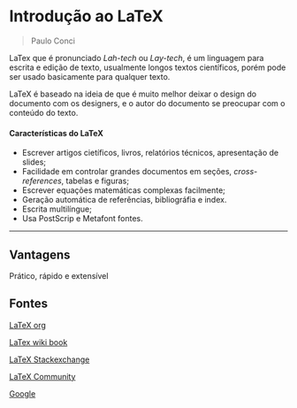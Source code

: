 # Introdução ao LaTeX

> Paulo Conci

LaTex que é pronunciado _Lah-tech_ ou _Lay-tech_, é um linguagem para escrita
e edição de texto, usualmente longos textos científicos, porém pode ser usado
basicamente para qualquer texto.

LaTeX é baseado na ideia de que é muito melhor deixar o design do documento com
os designers, e o autor do documento se preocupar com o conteúdo do texto.

#### Características do LaTeX
* Escrever artigos cietíficos, livros, relatórios técnicos, apresentação de
  slides;
* Facilidade em controlar grandes documentos em seções, _cross-references_,
  tabelas e figuras;
* Escrever equações matemáticas complexas facilmente;
* Geração automática de referências, bibliográfia e index.
* Escrita multilíngue;
* Usa PostScrip e Metafont fontes.

---
## Vantagens

Prático, rápido e extensível

## Fontes

[LaTeX org](https://www.latex-project.org/about/)

[LaTex wiki book](https://en.wikibooks.org/wiki/LaTeX)

[LaTeX Stackexchange](https://tex.stackexchange.com/)

[LaTeX Community](http://latex.org/forum/)

[Google](https://www.google.com/)
